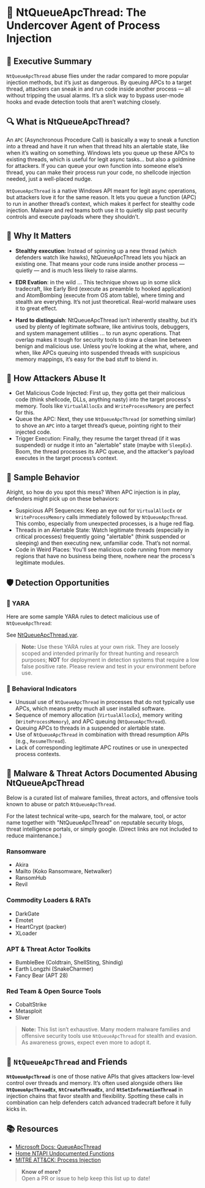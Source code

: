 # 🧪 NtQueueApcThread: The Undercover Agent of Process Injection

## 🚀 Executive Summary

`NtQueueApcThread` abuse flies under the radar compared to more popular injection methods, but it’s just as dangerous. By queuing APCs to a target thread, attackers can sneak in and run code inside another process — all without tripping the usual alarms. It’s a slick way to bypass user-mode hooks and evade detection tools that aren’t watching closely.

## 🔍 What is NtQueueApcThread?

An `APC` (Asynchronous Procedure Call) is basically a way to sneak a function into a thread and have it run when that thread hits an alertable state, like when it’s waiting on something. Windows lets you queue up these APCs to existing threads, which is useful for legit async tasks… but also a goldmine for attackers. If you can queue your own function into someone else’s thread, you can make their process run your code, no shellcode injection needed, just a well-placed nudge.

`NtQueueApcThread` is a native Windows API meant for legit async operations, but attackers love it for the same reason. It lets you queue a function (APC) to run in another thread’s context, which makes it perfect for stealthy code injection. Malware and red teams both use it to quietly slip past security controls and execute payloads where they shouldn’t.

## 🚩 Why It Matters

- **Stealthy execution**: Instead of spinning up a new thread (which defenders watch like hawks), NtQueueApcThread lets you hijack an existing one. That means your code runs inside another process — quietly — and is much less likely to raise alarms.

- **EDR Evation**: in the wild ... This technique shows up in some slick tradecraft, like Early Bird (execute as preamble to hooked application) and AtomBombing (execute from OS atom table), where timing and stealth are everything. It’s not just theoretical. Real-world malware uses it to great effect.

- **Hard to distinguish**: NtQueueApcThread isn’t inherently stealthy, but it’s used by plenty of legitimate software, like antivirus tools, debuggers, and system management utilities ... to run async operations. That overlap makes it tough for security tools to draw a clean line between benign and malicious use. Unless you’re looking at the what, where, and when, like APCs queuing into suspended threads with suspicious memory mappings, it’s easy for the bad stuff to blend in.

## 🧬 How Attackers Abuse It

- Get Malicious Code Injected: First up, they gotta get their malicious code (think shellcode, DLLs, anything nasty) into the target process's memory. Tools like `VirtualAllocEx` and `WriteProcessMemory` are perfect for this.
- Queue the APC: Next, they use `NtQueueApcThread` (or something similar) to shove an `APC` into a target thread’s queue, pointing right to their injected code.
- Trigger Execution: Finally, they resume the target thread (if it was suspended) or nudge it into an "alertable" state (maybe with `SleepEx`). Boom, the thread processes its APC queue, and the attacker's payload executes in the target process’s context.

## 🧵 Sample Behavior

Alright, so how do you spot this mess? When APC injection is in play, defenders might pick up on these behaviors:

- Suspicious API Sequences: Keep an eye out for `VirtualAllocEx` or `WriteProcessMemory` calls immediately followed by `NtQueueApcThread`. This combo, especially from unexpected processes, is a huge red flag.
- Threads in an Alertable State: Watch legitimate threads (especially in critical processes) frequently going "alertable" (think suspended or sleeping) and then executing new, unfamiliar code. That’s not normal.
- Code in Weird Places: You'll see malicious code running from memory regions that have no business being there, nowhere near the process's legitimate modules.

## 🛡️ Detection Opportunities

### 🔹 YARA

Here are some sample YARA rules to detect malicious use of `NtQueueApcThread`:

See [NtQueueApcThread.yar](./NtQ).

> **Note:** Use these YARA rules at your own risk. They are loosely scoped and intended primarily for threat hunting and research purposes; **NOT** for deployment in detection systems that require a low false positive rate. Please review and test in your environment before use.

### 🔹 Behavioral Indicators

- Unusual use of `NtQueueApcThread` in processes that do not typically use APCs, which means pretty much all user installed software.
- Sequence of memory allocation (`VirtualAllocEx`), memory writing (`WriteProcessMemory`), and APC queuing (`NtQueueApcThread`).
- Queuing APCs to threads in a suspended or alertable state.
- Use of `NtQueueApcThread` in combination with thread resumption APIs (e.g., `ResumeThread`).
- Lack of corresponding legitimate APC routines or use in unexpected process contexts.

## 🦠 Malware & Threat Actors Documented Abusing NtQueueApcThread

Below is a curated list of malware families, threat actors, and offensive tools known to abuse or patch `NtQueueApcThread`.

For the latest technical write-ups, search for the malware, tool, or actor name together with "NtQueueApcThread" on reputable security blogs, threat intelligence portals, or simply google. (Direct links are not included to reduce maintenance.)

### **Ransomware**
 - Akira
 - Mailto (Koko Ransomware, Netwalker)
 - RansomHub
 - Revil

### **Commodity Loaders & RATs**
- DarkGate
- Emotet
- HeartCrypt (packer)
- XLoader

### **APT & Threat Actor Toolkits**
- BumbleBee (Coldtrain, ShellSting, Shindig)
- Earth Longzhi (SnakeCharmer)
- Fancy Bear (APT 28)

### **Red Team & Open Source Tools**
- CobaltStrike
- Metasploit
- Sliver

> **Note:** This list isn’t exhaustive. Many modern malware families and offensive security tools use `NtQueueApcThread` for stealth and evasion. As awareness grows, expect even more to adopt it.

## 🧵 `NtQueueApcThread` and Friends

**`NtQueueApcThread`** is one of those native APIs that gives attackers low-level control over threads and memory. It’s often used alongside others like **`NtQueueApcThreadEx`**, **`NtCreateThreadEx`**, and **`NtSetInformationThread`** in injection chains that favor stealth and flexibility. Spotting these calls in combination can help defenders catch advanced tradecraft before it fully kicks in.

## 📚 Resources

- [Microsoft Docs: QueueApcThread](https://learn.microsoft.com/en-us/windows/win32/api/processthreadsapi/nf-processthreadsapi-queueuserapc)
- [Home	NTAPI Undocumented Functions](http://undocumented.ntinternals.net/index.html?page=UserMode%2FUndocumented%20Functions%2FAPC%2FNtQueueApcThread.html)
- [MITRE ATT&CK: Process Injection](https://attack.mitre.org/techniques/T1055/)

> **Know of more?**  
> Open a PR or issue to help keep this list up to date!